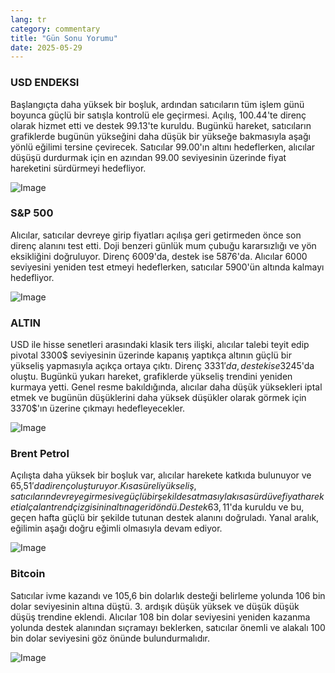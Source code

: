 ```yaml
---
lang: tr
category: commentary
title: "Gün Sonu Yorumu"
date: 2025-05-29
---
```


### USD ENDEKSI

Başlangıçta daha yüksek bir boşluk, ardından satıcıların tüm işlem günü boyunca güçlü bir satışla kontrolü ele geçirmesi. Açılış, 100.44'te direnç olarak hizmet etti ve destek 99.13'te kuruldu. Bugünkü hareket, satıcıların grafiklerde bugünün yükseğini daha düşük bir yükseğe bakmasıyla aşağı yönlü eğilimi tersine çevirecek. Satıcılar 99.00'ın altını hedeflerken, alıcılar düşüşü durdurmak için en azından 99.00 seviyesinin üzerinde fiyat hareketini sürdürmeyi hedefliyor.

![Image](https://markleighedu.github.io/img/May-2025/29-May-2025/usdindex.jpg)

### S&P 500

Alıcılar, satıcılar devreye girip fiyatları açılışa geri getirmeden önce son direnç alanını test etti. Doji benzeri günlük mum çubuğu kararsızlığı ve yön eksikliğini doğruluyor. Direnç 6009'da, destek ise 5876'da. Alıcılar 6000 seviyesini yeniden test etmeyi hedeflerken, satıcılar 5900'ün altında kalmayı hedefliyor.

![Image](https://markleighedu.github.io/img/May-2025/29-May-2025/sp500.jpg)

### ALTIN

USD ile hisse senetleri arasındaki klasik ters ilişki, alıcılar talebi teyit edip pivotal 3300$ seviyesinin üzerinde kapanış yaptıkça altının güçlü bir yükseliş yapmasıyla açıkça ortaya çıktı. Direnç 3331$'da, destek ise 3245$'da oluştu. Bugünkü yukarı hareket, grafiklerde yükseliş trendini yeniden kurmaya yetti. Genel resme bakıldığında, alıcılar daha düşük yüksekleri iptal etmek ve bugünün düşüklerini daha yüksek düşükler olarak görmek için 3370$'ın üzerine çıkmayı hedefleyecekler.

![Image](https://markleighedu.github.io/img/May-2025/29-May-2025/gold.jpg)

### Brent Petrol

Açılışta daha yüksek bir boşluk var, alıcılar harekete katkıda bulunuyor ve 65,51$'da direnç oluşturuyor. Kısa süreli yükseliş, satıcıların devreye girmesi ve güçlü bir şekilde satmasıyla kısa sürdü ve fiyat hareketi alçalan trend çizgisinin altına geri döndü. Destek 63,11$'da kuruldu ve bu, geçen hafta güçlü bir şekilde tutunan destek alanını doğruladı. Yanal aralık, eğilimin aşağı doğru eğimli olmasıyla devam ediyor.

![Image](https://markleighedu.github.io/img/May-2025/29-May-2025/brentoil.jpg)

### Bitcoin

Satıcılar ivme kazandı ve 105,6 bin dolarlık desteği belirleme yolunda 106 bin dolar seviyesinin altına düştü. 3. ardışık düşük yüksek ve düşük düşük düşüş trendine eklendi. Alıcılar 108 bin dolar seviyesini yeniden kazanma yolunda destek alanından sıçramayı beklerken, satıcılar önemli ve alakalı 100 bin dolar seviyesini göz önünde bulundurmalıdır.

![Image](https://markleighedu.github.io/img/May-2025/29-May-2025/bitcoin.jpg)

